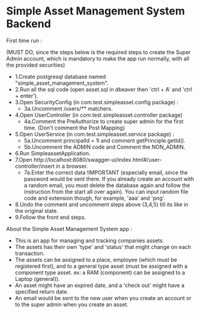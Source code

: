 # Simple Asset Management System Backend

First time run :

(MUST DO, since the steps below is the required steps to create the Super Admin account, which is mandatory to make the app run normally, with all the provided securities)

- 1.Create postgresql database named "simple_asset_management_system".
- 2.Run all the sql code (open asset.sql in dbeaver then 'ctrl + A' and 'ctrl + enter').
- 3.Open SecurityConfig (in com.test.simpleasset.config package) :
  + 3a.Uncomment /users/** matchers.
- 4.Open UserController (in com.test.simpleasset.controller package) 
  + 4a.Comment the PreAuthorize to create super admin for the first time. (Don't comment the Post Mapping)
- 5.Open UserService (in com.test.simpleasset.service package) :
  + 5a.Uncomment principalId = 1l and comment getPrinciple.getId().
  + 5b.Uncomment the ADMIN code and Comment the NON_ADMIN.
- 6.Run SimpleassetApplication.
- 7.Open http://localhost:8080/swagger-ui/index.html#/user-controller/insert in a browser.
  + 7a.Enter the correct data !IMPORTANT (especially email, since the password would be sent there. If you already create an account with a random email, you must delete the database again and follow the instruction from the start all over again). You can input random file code and extension though, for example, 'aaa' and 'png'.
- 8.Undo the comment and uncomment steps above (3,4,5) till its like in the original state.
- 9.Follow the front end steps.


About the Simple Asset Management System app :
- This is an app for managing and tracking companies assets.
- The assets has their own 'type' and 'status' that might change on each transaction. 
- The assets can be assigned to a place, employee (which must be registered first), and to a general type asset (must be assigned with a component type asset. ex: a RAM (component) can be assigned to a Laptop (general)). 
- An asset might have an expired date, and a 'check out' might have a specified return date. 
- An email would be sent to the new user when you create an account or to the super admin when you create an asset. 
